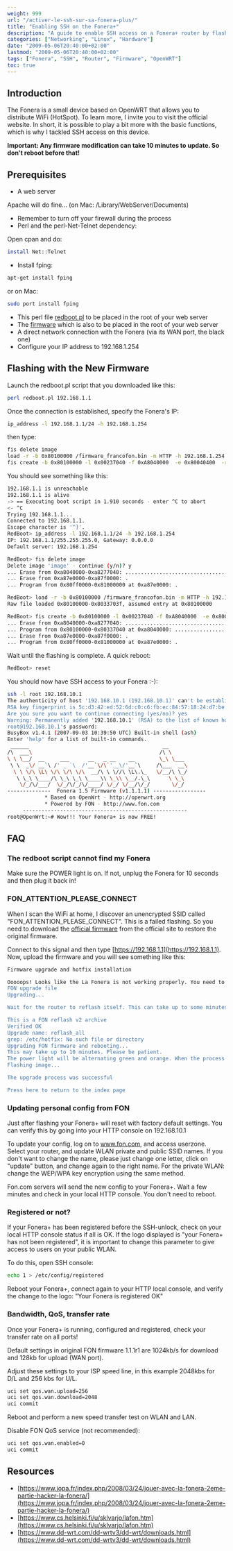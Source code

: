 ```yaml
---
weight: 999
url: "/activer-le-ssh-sur-sa-fonera-plus/"
title: "Enabling SSH on the Fonera+"
description: "A guide to enable SSH access on a Fonera+ router by flashing it with a custom firmware."
categories: ["Networking", "Linux", "Hardware"]
date: "2009-05-06T20:40:00+02:00"
lastmod: "2009-05-06T20:40:00+02:00"
tags: ["Fonera", "SSH", "Router", "Firmware", "OpenWRT"]
toc: true
---
```


## Introduction

The Fonera is a small device based on OpenWRT that allows you to distribute WiFi (HotSpot). To learn more, I invite you to visit the official website. In short, it is possible to play a bit more with the basic functions, which is why I tackled SSH access on this device.

**Important: Any firmware modification can take 10 minutes to update. So don't reboot before that!**

## Prerequisites

* A web server

Apache will do fine... (on Mac: /Library/WebServer/Documents)

* Remember to turn off your firewall during the process
* Perl and the perl-Net-Telnet dependency:

Open cpan and do:

```bash
install Net::Telnet
```

* Install fping:

```bash
apt-get install fping
```

or on Mac:

```bash
sudo port install fping
```

* This perl file [redboot.pl](https://download.francofon.fr/fonera_plus_ssh/redboot.pl) to be placed in the root of your web server
* The [firmware](https://download.francofon.fr/fonera_plus_ssh/firmware_francofon.bin) which is also to be placed in the root of your web server
* A direct network connection with the Fonera (via its WAN port, the black one)
* Configure your IP address to 192.168.1.254

## Flashing with the New Firmware

Launch the redboot.pl script that you downloaded like this:

```bash
perl redboot.pl 192.168.1.1
```

Once the connection is established, specify the Fonera's IP:

```bash
ip_address -l 192.168.1.1/24 -h 192.168.1.254
```

then type:

```bash
fis delete image
load -r -b 0x80100000 /firmware_francofon.bin -m HTTP -h 192.168.1.254
fis create -b 0x80100000 -l 0x00237040 -f 0xA8040000  -e 0x80040400  -r 0x80040400 image
```

You should see something like this:

```bash
192.168.1.1 is unreachable
192.168.1.1 is alive
-> == Executing boot script in 1.910 seconds - enter ^C to abort
<- ^C
Trying 192.168.1.1...
Connected to 192.168.1.1.
Escape character is '^]'.
RedBoot> ip_address -l 192.168.1.1/24 -h 192.168.1.254
IP: 192.168.1.1/255.255.255.0, Gateway: 0.0.0.0
Default server: 192.168.1.254
```

```bash
RedBoot> fis delete image
Delete image 'image' - continue (y/n)? y
... Erase from 0xa8040000-0xa8277040: ....................................
... Erase from 0xa87e0000-0xa87f0000: .
... Program from 0x80ff0000-0x81000000 at 0xa87e0000: .
```

```bash
RedBoot> load -r -b 0x80100000 /firmware_francofon.bin -m HTTP -h 192.168.1.254
Raw file loaded 0x80100000-0x8033703f, assumed entry at 0x80100000
```

```bash
RedBoot> fis create -b 0x80100000 -l 0x00237040 -f 0xA8040000  -e 0x80040400  -r 0x80040400 image
... Erase from 0xa8040000-0xa8277040: ....................................
... Program from 0x80100000-0x80337040 at 0xa8040000: ....................................
... Erase from 0xa87e0000-0xa87f0000: .
... Program from 0x80ff0000-0x81000000 at 0xa87e0000: .
```

Wait until the flashing is complete. A quick reboot:

```bash
RedBoot> reset
```

You should now have SSH access to your Fonera :-):

```bash
ssh -l root 192.168.10.1
The authenticity of host '192.168.10.1 (192.168.10.1)' can't be establish
RSA key fingerprint is 5c:d3:42:ed:52:6d:c0:c6:fb:ec:84:57:18:24:d7:be.
Are you sure you want to continue connecting (yes/no)? yes
Warning: Permanently added '192.168.10.1' (RSA) to the list of known host
root@192.168.10.1's password:
BusyBox v1.4.1 (2007-09-03 10:39:50 UTC) Built-in shell (ash)
Enter 'help' for a list of built-in commands.
 ______                                           __
/\  ___\                                         /\ \
\ \ \__/  __     ___      __   _ __    __        \_\ \___
 \ \  _\/ __`\ /' _ `\  /'__`\/\`'__\/'__`\     /\___  __\
  \ \ \/\ \L\ \/\ \/\ \/\  __/\ \ \//\ \L\.\_   \/__/\ \_/
   \ \_\ \____/\ \_\ \_\ \____\\ \_\\ \__/.\_\      \ \_\
    \/_/\/___/  \/_/\/_/\/____/ \/_/ \/__/\/_/       \/_/
--------------  Fonera 1.5 Firmware (v1.1.1.1) -----------------
            * Based on OpenWrt - http://openwrt.org
            * Powered by FON - http://www.fon.com
     -----------------------------------------------------
root@OpenWrt:~# Wow!!! Your Fonera+ is now FREE!
```

## FAQ

### The redboot script cannot find my Fonera

Make sure the POWER light is on. If not, unplug the Fonera for 10 seconds and then plug it back in!

### FON_ATTENTION_PLEASE_CONNECT

When I scan the WiFi at home, I discover an unencrypted SSID called "FON_ATTENTION_PLEASE_CONNECT". This is a failed flashing. So you need to download the [official firmware](https://www.fon.com/en/download#) from the official site to restore the original firmware.

Connect to this signal and then type [https://192.168.1.1](https://192.168.1.1). Now, upload the firmware and you will see something like this:

```bash
Firmware upgrade and hotfix installation

Ooooops! Looks like the La Fonera is not working properly. You need to reinstall the fon software in it. Please, provide a valid full firmware in the box below (you can find them at fon's download page) or contact fon support at support@fon.com
FON upgrade file 	
Upgrading... 

Wait for the router to reflash itself. This can take up to some minutes. DO NOT DICONNECT THE LA FONERA in 10min

This is a FON reflash v2 archive
Verified OK
Upgrade name: reflash_all
grep: /etc/hotfix: No such file or directory
Upgrading FON firmware and rebooting...
This may take up to 10 minutes. Please be patient.
The power light will be alternating green and orange. When the process is finished the light will stay orange while rebooting
Flashing image...

The upgrade process was successful

Press here to return to the index page
```

### Updating personal config from FON

Just after flashing your Fonera+ will reset with factory default settings. You can verify this by going into your HTTP console on 192.168.10.1

To update your config, log on to www.fon.com, and access userzone. Select your router, and update WLAN private and public SSID names. If you don't want to change the name, please just change one letter, click on "update" button, and change again to the right name. For the private WLAN: change the WEP/WPA key encryption using the same method.

Fon.com servers will send the new config to your Fonera+. Wait a few minutes and check in your local HTTP console. You don't need to reboot.

### Registered or not?

If your Fonera+ has been registered before the SSH-unlock, check on your local HTTP console status if all is OK. If the logo displayed is "your Fonera+ has not been registered", it is important to change this parameter to give access to users on your public WLAN.

To do this, open SSH console:

```bash
echo 1 > /etc/config/registered
```

Reboot your Fonera+, connect again to your HTTP local console, and verify the change to the logo: "Your Fonera is registered OK"

### Bandwidth, QoS, transfer rate

Once your Fonera+ is running, configured and registered, check your transfer rate on all ports!

Default settings in original FON firmware 1.1.1r1 are 1024kb/s for download and 128kb for upload (WAN port).

Adjust these settings to your ISP speed line, in this example 2048kbs for D/L and 256 kbs for U/L.

```bash
uci set qos.wan.upload=256
uci set qos.wan.download=2048
uci commit
```

Reboot and perform a new speed transfer test on WLAN and LAN.

Disable FON QoS service (not recommended):

```bash
uci set qos.wan.enabled=0
uci commit
```

## Resources
- [https://www.jopa.fr/index.php/2008/03/24/jouer-avec-la-fonera-2eme-partie-hacker-la-fonera/](https://www.jopa.fr/index.php/2008/03/24/jouer-avec-la-fonera-2eme-partie-hacker-la-fonera/)
- [https://www.cs.helsinki.fi/u/sklvarjo/lafon.htm](https://www.cs.helsinki.fi/u/sklvarjo/lafon.htm)
- [https://www.dd-wrt.com/dd-wrtv3/dd-wrt/downloads.html](https://www.dd-wrt.com/dd-wrtv3/dd-wrt/downloads.html)
